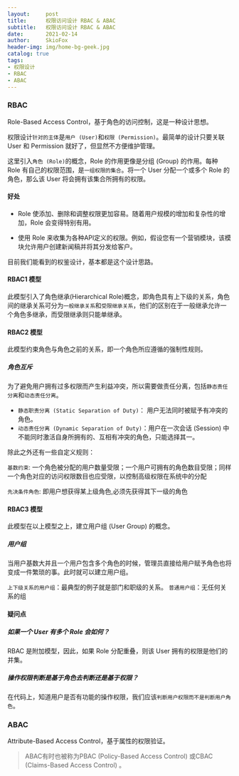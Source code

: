 ```yaml
---
layout:     post
title:      权限访问设计 RBAC & ABAC
subtitle:   权限访问设计 RBAC & ABAC
date:       2021-02-14
author:     SkioFox
header-img: img/home-bg-geek.jpg
catalog: true
tags:
- 权限设计
- RBAC
- ABAC
---
```


### RBAC

Role-Based Access Control，基于角色的访问控制，这是一种设计思想。

权限设计`针对的主体`是`用户 (User)`和`权限 (Permission)`。最简单的设计只要关联 User 和 Permission 就好了，但显然不方便维护管理。

这里引入`角色 (Role)`的概念，Role 的作用更像是分组 (Group) 的作用。每种 Role 有自己的权限范围，是`一组权限的集合`。将一个 User 分配一个或多个 Role 的角色，那么该 User 将会拥有该集合所拥有的权限。

#### 好处

* Role 使添加、删除和调整权限更加容易。随着用户规模的增加和复杂性的增加，Role 会变得特别有用。

* 使用 Role 来收集为各种API定义的权限。例如，假设您有一个营销模块，该模块允许用户创建新闻稿并将其分发给客户。

目前我们能看到的权鉴设计，基本都是这个设计思路。

#### RBAC1 模型

此模型引入了角色继承(Hierarchical Role)概念，即角色具有上下级的关系，角色间的继承关系可分为`一般继承关系`和`受限继承关系`，他们的区别在于一般继承允许一个角色多继承，而受限继承则只能单继承。

#### RBAC2 模型

此模型约束角色与角色之前的关系，即一个角色所应遵循的强制性规则。

##### 角色互斥

为了避免用户拥有过多权限而产生利益冲突，所以需要做责任分离，包括`静态责任分离`和`动态责任分离`。

* `静态职责分离 (Static Separation of Duty)`： 用户无法同时被赋予有冲突的角色。
* `动态责任分离 (Dynamic Separation of Duty)`：用户在一次会话 (Session) 中不能同时激活自身所拥有的、互相有冲突的角色，只能选择其一。

除此之外还有一些自定义规则：

`基数约束`: 一个角色被分配的用户数量受限；一个用户可拥有的角色数目受限；同样一个角色对应的访问权限数目也应受限，以控制高级权限在系统中的分配

`先决条件角色`: 即用户想获得某上级角色,必须先获得其下一级的角色

#### RBAC3 模型

此模型在以上模型之上，建立用户组 (User Group) 的概念。

##### 用户组

当用户基数大并且一个用户包含多个角色的时候，管理员直接给用户赋予角色也将变成一件繁琐的事。此时就可以建立用户组。

`上下级关系的用户组`：最典型的例子就是部门和职级的关系。
`普通用户组`：无任何关系的组

#### 疑问点

##### 如果一个 User 有多个 Role 会如何？

RBAC 是附加模型，因此，如果 Role 分配重叠，则该 User 拥有的权限是他们的并集。

##### 操作权限判断是基于角色去判断还是基于权限？

在代码上，知道用户是否有功能的操作权限，我们应该`判断用户权限而不是判断用户角色`。

### ABAC

Attribute-Based Access Control，基于属性的权限验证。

> ABAC有时也被称为PBAC (Policy-Based Access Control) 或CBAC (Claims-Based Access Control) 。
